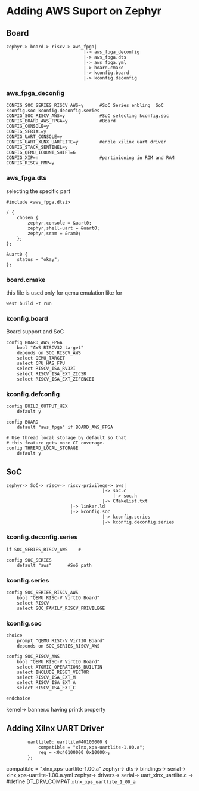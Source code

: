 # Adding AWS Suport on Zephyr
## Board
```
zephyr-> board-> riscv-> aws_fpga| 
                 	         |-> aws_fpga_deconfig
                         	 |-> aws_fpga.dts
                         	 |-> aws_fpga.yml
                      	 	 |-> board.cmake
                         	 |-> kconfig.board
                         	 |-> kconfig.deconfig
```
### aws_fpga_deconfig       

```
CONFIG_SOC_SERIES_RISCV_AWS=y      #SoC Series enbling  SoC kconfig.soc kconfig.deconfig.series
CONFIG_SOC_RISCV_AWS=y             #SoC selecting kconfig.soc
CONFIG_BOARD_AWS_FPGA=y            #Board
CONFIG_CONSOLE=y
CONFIG_SERIAL=y
CONFIG_UART_CONSOLE=y
CONFIG_UART_XLNX_UARTLITE=y        #enble xilinx uart driver
CONFIG_STACK_SENTINEL=y
CONFIG_QEMU_ICOUNT_SHIFT=6
CONFIG_XIP=n                       #partinioning in ROM and RAM
CONFIG_RISCV_PMP=y
```

### aws_fpga.dts
selecting the specific part
```
#include <aws_fpga.dtsi>

/ {
	chosen {
		zephyr,console = &uart0;
		zephyr,shell-uart = &uart0;
		zephyr,sram = &ram0;
	};
};

&uart0 {
	status = "okay";
};
```

### board.cmake 
this file is used only for qemu emulation like for
```
west build -t run
```
### kconfig.board
Board support and SoC 
```
config BOARD_AWS_FPGA
	bool "AWS RISCV32 target"
	depends on SOC_RISCV_AWS
	select QEMU_TARGET
	select CPU_HAS_FPU
	select RISCV_ISA_RV32I
	select RISCV_ISA_EXT_ZICSR
	select RISCV_ISA_EXT_ZIFENCEI
```

### kconfig.defconfig
```
config BUILD_OUTPUT_HEX
	default y

config BOARD
	default "aws_fpga" if BOARD_AWS_FPGA

# Use thread local storage by default so that
# this feature gets more CI coverage.
config THREAD_LOCAL_STORAGE
	default y
```
## SoC

```
zephyr-> SoC-> riscv-> riscv-privilege-> aws| 
                 	         	    |-> soc.c
                         	            |-> soc.h
                      	 	 	    |-> CMakeList.txt
					    |-> linker.ld
					    |-> kconfig.soc
                         	 	    |-> kconfig.series
                         	 	    |-> kconfig.deconfig.series
```
### kconfig.deconfig.series
```
if SOC_SERIES_RISCV_AWS    #

config SOC_SERIES
	default "aws"      #SoS path

```
### kconfig.series
```
config SOC_SERIES_RISCV_AWS
	bool "QEMU RISC-V VirtIO Board"
	select RISCV
	select SOC_FAMILY_RISCV_PRIVILEGE
```
### kconfig.soc 

```
choice
	prompt "QEMU RISC-V VirtIO Board"
	depends on SOC_SERIES_RISCV_AWS

config SOC_RISCV_AWS
	bool "QEMU RISC-V VirtIO Board"
	select ATOMIC_OPERATIONS_BUILTIN
	select INCLUDE_RESET_VECTOR
	select RISCV_ISA_EXT_M
	select RISCV_ISA_EXT_A
	select RISCV_ISA_EXT_C

endchoice
```
kernel-> banner.c having printk property

## Adding Xilnx UART Driver

```
		uartlite0: uartlite@40100000 {
			compatible = "xlnx,xps-uartlite-1.00.a";
			reg = <0x40100000 0x10000>;
	 	};
```

compatible = "xlnx,xps-uartlite-1.00.a"
zephyr-> dts-> bindings-> serial-> xlnx,xps-uartlite-1.00.a.yml
zephyr-> drivers-> serial-> uart_xlnx_uartlite.c          ->              #define DT_DRV_COMPAT `xlnx_xps_uartlite_1_00_a`
